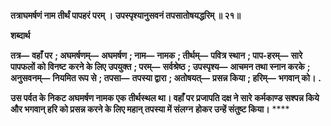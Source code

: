 **तत्राघमर्षणं नाम तीर्थं पापहरं परम् ।** **उपस्पृश्यानुसवनं तपसातोषयद्धरिम् ॥ २१॥** 

**शब्दार्थ** 

**तत्र—** **वहाँ पर** **; अघमर्षणम्—** **अघमर्षण** **; नाम—** **नामक** **; तीर्थम्—** **पवित्र स्थान** **; पाप-हरम्—** **सारे पापफलों को विनष्ट** **करने के लिए उपयुक्त** **; परम्—** **सर्वश्रेष्ठ** **; उपस्पृश्य—** **आचमन तथा स्नान करके** **; अनुसवनम्—** **नियमित रूप से** **; तपसा—** **तपस्या द्वारा** **; अतोषयत्—** **प्रसन्न किया** **; हरिम्—** **भगवान् को।** **.** 

**उस पर्वत के निकट अघमर्षण नामक एक तीर्थस्थल था। वहाँ पर प्रजापति दक्ष ने सारे** **कर्मकाण्ड सश्पन्न किये और भगवान् हरि को प्रसन्न करने के लिए महान् तपस्या में संलग्न** **होकर उन्हें संतुष्ट किया।** **** 